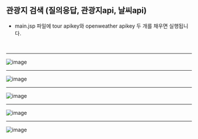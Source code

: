 ## 관광지 검색 (질의응답, 관광지api, 날씨api)

- main.jsp 파일에 tour apikey와 openweather apikey 두 개를 채우면 실행됩니다. 

<br>


<hr>

![image](https://github.com/yhwit30/yhwExam3/assets/153142837/65bb2633-c20d-453f-9901-2fb150975ecd)

<hr>

![image](https://github.com/yhwit30/yhwExam3/assets/153142837/964dddf2-9e4f-49a8-9ea3-ee72eadeb0c5)

<hr>

![image](https://github.com/yhwit30/yhwExam3/assets/153142837/37042b57-7d41-497c-86fd-41fde0570fb3)

<hr>

![image](https://github.com/yhwit30/yhwExam3/assets/153142837/b5253cda-0863-4b08-a205-52854f4340fe)

<hr>

![image](https://github.com/yhwit30/yhwExam3/assets/153142837/38d27e64-55db-47de-af80-aeff26a8c5fc)

